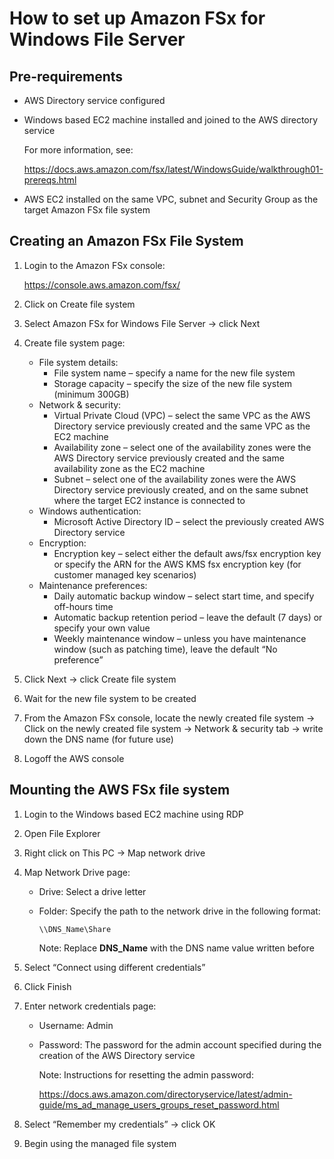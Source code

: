 # How to set up Amazon FSx for Windows File Server

## Pre-requirements

+ AWS Directory service configured

+ Windows based EC2 machine installed and joined to the AWS directory service

  For more information, see:

  https://docs.aws.amazon.com/fsx/latest/WindowsGuide/walkthrough01-prereqs.html

+ AWS EC2 installed on the same VPC, subnet and Security Group as the target Amazon FSx file system



## Creating an Amazon FSx File System

1. Login to the Amazon FSx console:

   https://console.aws.amazon.com/fsx/

2. Click on Create file system

3. Select Amazon FSx for Windows File Server -> click Next

4. Create file system page:

   + File system details:
     + File system name – specify a name for the new file system
     + Storage capacity – specify the size of the new file system (minimum 300GB)
   + Network & security:
     + Virtual Private Cloud (VPC) – select the same VPC as the AWS Directory service previously created and the same VPC as the EC2 machine
     + Availability zone – select one of the availability zones were the AWS Directory service previously created and the same availability zone as the EC2 machine
     + Subnet – select one of the availability zones were the AWS Directory service previously created, and on the same subnet where the target EC2 instance is connected to
   + Windows authentication:
     + Microsoft Active Directory ID – select the previously created AWS Directory service
   + Encryption:
     + Encryption key – select either the default aws/fsx encryption key or specify the ARN for the AWS KMS fsx encryption key (for customer managed key scenarios)
   + Maintenance preferences:
     + Daily automatic backup window – select start time, and specify off-hours time
     + Automatic backup retention period – leave the default (7 days) or specify your own value
     + Weekly maintenance window – unless you have maintenance window (such as patching time), leave the default “No preference”

5. Click Next -> click Create file system

6. Wait for the new file system to be created

7. From the Amazon FSx console, locate the newly created file system -> Click on the newly created file system -> Network & security tab -> write down the DNS name (for future use)

8. Logoff the AWS console



## Mounting the AWS FSx file system

1. Login to the Windows based EC2 machine using RDP

2. Open File Explorer

3. Right click on This PC -> Map network drive

4. Map Network Drive page:

   + Drive: Select a drive letter

   + Folder: Specify the path to the network drive in the following format:

     `\\DNS_Name\Share`

     Note: Replace **DNS_Name** with the DNS name value written before

5. Select “Connect using different credentials”

6. Click Finish

7. Enter network credentials page:

   + Username: Admin

   + Password: The password for the admin account specified during the creation of the AWS Directory service

     Note: Instructions for resetting the admin password:

     https://docs.aws.amazon.com/directoryservice/latest/admin-guide/ms_ad_manage_users_groups_reset_password.html

8. Select “Remember my credentials” -> click OK

9. Begin using the managed file system